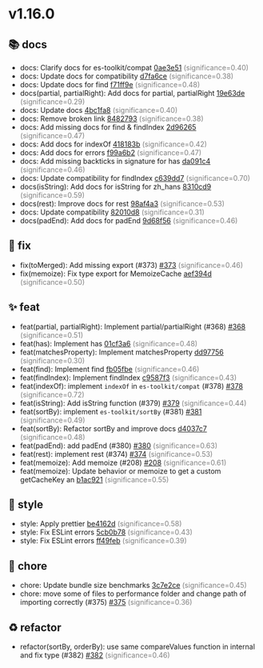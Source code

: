 # v1.16.0
## 📚 docs
- docs: Clarify docs for es-toolkit/compat [0ae3e51](https://github.com/toss/es-toolkit/commit/0ae3e5197755895eb41bc99f7761a00a491d93fc) <span style='color:grey;'>(significance=0.40)</span>
- docs: Update docs for compatibility [d7fa6ce](https://github.com/toss/es-toolkit/commit/d7fa6ceb50d31ba09a88c2cb3328585b8b328808) <span style='color:grey;'>(significance=0.38)</span>
- docs: Update docs for find [f71ff9e](https://github.com/toss/es-toolkit/commit/f71ff9e511ef98cf854abc28f16a0c6ae8f727b5) <span style='color:grey;'>(significance=0.48)</span>
- docs(partial, partialRight): Add docs for partial, partialRight [19e63de](https://github.com/toss/es-toolkit/commit/19e63dea7826abda9901e74bfcb334d813e3bc10) <span style='color:grey;'>(significance=0.29)</span>
- docs: Update docs [4bc1fa8](https://github.com/toss/es-toolkit/commit/4bc1fa8704fe77f02e2ed4e6fd6b7909d9c8737c) <span style='color:grey;'>(significance=0.40)</span>
- docs: Remove broken link [8482793](https://github.com/toss/es-toolkit/commit/8482793737e5dace17f3d74a25199c6b417be44f) <span style='color:grey;'>(significance=0.38)</span>
- docs: Add missing docs for find & findIndex [2d96265](https://github.com/toss/es-toolkit/commit/2d96265951562d80a3d148895519c4cdcb23bb1f) <span style='color:grey;'>(significance=0.47)</span>
- docs: Add docs for indexOf [418183b](https://github.com/toss/es-toolkit/commit/418183b0aa167aabaca95fa2221deac68fb728dd) <span style='color:grey;'>(significance=0.42)</span>
- docs: Add docs for errors [f99a6b2](https://github.com/toss/es-toolkit/commit/f99a6b26c3297647d0f3e8785c905620e72f6346) <span style='color:grey;'>(significance=0.47)</span>
- docs: Add missing backticks in signature for has [da091c4](https://github.com/toss/es-toolkit/commit/da091c49d8988ee0ec2544c7cc7f38c39419785b) <span style='color:grey;'>(significance=0.46)</span>
- docs: Update compatibility for findIndex [c639dd7](https://github.com/toss/es-toolkit/commit/c639dd7209977140cf184d281d1ebdf31fb734df) <span style='color:grey;'>(significance=0.70)</span>
- docs(isString): Add docs for isString for zh_hans [8310cd9](https://github.com/toss/es-toolkit/commit/8310cd9d5d0898b9cb53761c25fb6a7097d1ab5f) <span style='color:grey;'>(significance=0.59)</span>
- docs(rest): Improve docs for rest [98af4a3](https://github.com/toss/es-toolkit/commit/98af4a3a114c5e0db118db96ac352e3ad5b93341) <span style='color:grey;'>(significance=0.53)</span>
- docs: Update compatibility [82010d8](https://github.com/toss/es-toolkit/commit/82010d8cbba399f16429a7ad4989a5d3089ab12c) <span style='color:grey;'>(significance=0.31)</span>
- docs(padEnd): Add docs for padEnd [9d68f56](https://github.com/toss/es-toolkit/commit/9d68f5679d46689d612fefdea2d8e7b32b36d570) <span style='color:grey;'>(significance=0.46)</span>
## 🐛 fix
- fix(toMerged): Add missing export (#373) [#373](https://github.com/toss/es-toolkit/pull/373) <span style='color:grey;'>(significance=0.46)</span>
- fix(memoize): Fix type export for MemoizeCache [aef394d](https://github.com/toss/es-toolkit/commit/aef394d8c4b4a8eb71002dd8c2897f726cefc510) <span style='color:grey;'>(significance=0.50)</span>
## ✨ feat
- feat(partial, partialRight): Implement partial/partialRight (#368) [#368](https://github.com/toss/es-toolkit/pull/368) <span style='color:grey;'>(significance=0.51)</span>
- feat(has): Implement has [01cf3a6](https://github.com/toss/es-toolkit/commit/01cf3a6c9ab401cace7149b4ff9985397d7832a4) <span style='color:grey;'>(significance=0.48)</span>
- feat(matchesProperty): Implement matchesProperty [dd97756](https://github.com/toss/es-toolkit/commit/dd97756ffb98a4a2e5bef0201c4e514a19c81d5e) <span style='color:grey;'>(significance=0.30)</span>
- feat(find): Implement find [fb05fbe](https://github.com/toss/es-toolkit/commit/fb05fbe3551f4e475c56d6a05e72770fd8cbfab5) <span style='color:grey;'>(significance=0.46)</span>
- feat(findIndex): Implement findIndex [c9587f3](https://github.com/toss/es-toolkit/commit/c9587f38165773eff2999a090d85f7465839e22f) <span style='color:grey;'>(significance=0.43)</span>
- feat(indexOf): implement `indexOf` in `es-toolkit/compat` (#378) [#378](https://github.com/toss/es-toolkit/pull/378) <span style='color:grey;'>(significance=0.72)</span>
- feat(isString): Add isString function (#379) [#379](https://github.com/toss/es-toolkit/pull/379) <span style='color:grey;'>(significance=0.44)</span>
- feat(sortBy): implement `es-toolkit/sortBy` (#381) [#381](https://github.com/toss/es-toolkit/pull/381) <span style='color:grey;'>(significance=0.49)</span>
- feat(sortBy): Refactor sortBy and improve docs [d4037c7](https://github.com/toss/es-toolkit/commit/d4037c755c5498b0b646e3738eb96d7944295742) <span style='color:grey;'>(significance=0.48)</span>
- feat(padEnd): add padEnd (#380) [#380](https://github.com/toss/es-toolkit/pull/380) <span style='color:grey;'>(significance=0.63)</span>
- feat(rest): implement rest (#374) [#374](https://github.com/toss/es-toolkit/pull/374) <span style='color:grey;'>(significance=0.53)</span>
- feat(memoize): Add memoize (#208) [#208](https://github.com/toss/es-toolkit/pull/208) <span style='color:grey;'>(significance=0.61)</span>
- feat(memoize): Update behavior or memoize to get a custom getCacheKey an [b1ac921](https://github.com/toss/es-toolkit/commit/b1ac921779985f39169906606b0e1977d2c08294) <span style='color:grey;'>(significance=0.55)</span>
## 🎨 style
- style: Apply prettier [be4162d](https://github.com/toss/es-toolkit/commit/be4162dc19003c7accde6c051edc0f85e3b72d76) <span style='color:grey;'>(significance=0.58)</span>
- style: Fix ESLint errors [5cb0b78](https://github.com/toss/es-toolkit/commit/5cb0b78819bac7c729c9429e2ba4d9ceb4d6613d) <span style='color:grey;'>(significance=0.43)</span>
- style: Fix ESLint errors [ff49feb](https://github.com/toss/es-toolkit/commit/ff49feba5900f8e082f8a672ef9f0f1c6b1d7fb2) <span style='color:grey;'>(significance=0.39)</span>
## 🔧 chore
- chore: Update bundle size benchmarks [3c7e2ce](https://github.com/toss/es-toolkit/commit/3c7e2ce5dea05f550ff6dac9085ff6b9b16a1291) <span style='color:grey;'>(significance=0.45)</span>
- chore: move some of files to performance folder and change path of importing correctly (#375) [#375](https://github.com/toss/es-toolkit/pull/375) <span style='color:grey;'>(significance=0.36)</span>
## ♻️ refactor
- refactor(sortBy, orderBy): use same compareValues function in internal and fix type (#382) [#382](https://github.com/toss/es-toolkit/pull/382) <span style='color:grey;'>(significance=0.46)</span>
